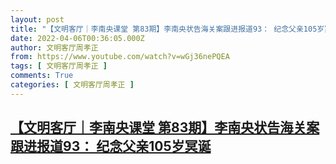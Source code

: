 ```yaml
---
layout: post
title: "【文明客厅｜李南央课堂 第83期】李南央状告海关案跟进报道93： 纪念父亲105岁冥诞"
date: 2022-04-06T00:36:05.000Z
author: 文明客厅周孝正
from: https://www.youtube.com/watch?v=wGj36nePQEA
tags: [ 文明客厅周孝正 ]
comments: True
categories: [ 文明客厅周孝正 ]
---
```

<!--1649205365000-->
[【文明客厅｜李南央课堂 第83期】李南央状告海关案跟进报道93： 纪念父亲105岁冥诞](https://www.youtube.com/watch?v=wGj36nePQEA)
------

<div>

</div>
